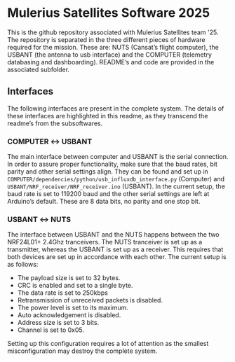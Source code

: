 # Mulerius Satellites Software 2025
This is the github repository associated with Mulerius Satellites team '25. The repository is separated in the three different pieces of hardware required for the mission. These are: NUTS (Cansat’s flight computer), the USBANT (the antenna to usb interface) and the COMPUTER (telemetry databasing and dashboarding). README’s and code are provided in the associated subfolder.

## Interfaces
The following interfaces are present in the complete system. The details of these interfaces are highlighted in this readme, as they transcend the readme’s from the subsoftwares.

### COMPUTER ↔ USBANT
The main interface between computer and USBANT is the serial connection. In order to assure proper functionality, make sure that the baud rates, bit parity and other serial settings align. They can be found and set up in `COMPUTER/dependencies/python/usb_influxdb_interface.py` (Computer) and `USBANT/NRF_receiver/NRF_receiver.ino` (USBANT). In the current setup, the baud rate is set to 119200 baud and the other serial settings are left at Arduino’s default. These are 8 data bits, no parity and one stop bit.

### USBANT ↔ NUTS
The interface between USBANT and the NUTS happens between the two NRF24L01+ 2.4Ghz tranceivers. The NUTS tranceiver is set up as a transmitter, whereas the USBANT is set up as a receiver. This requires that both devices are set up in accordance with each other. The current setup is as follows:
 - The payload size is set to 32 bytes.
 - CRC is enabled and set to a single byte.
 - The data rate is set to 250kbps
 - Retransmission of unreceived packets is disabled.
 - The power level is set to its maximum.
 - Auto acknowledgement is disabled.
 - Address size is set to 3 bits.
 - Channel is set to 0x05.

Setting up this configuration requires a lot of attention as the smallest misconfiguration may destroy the complete system.
